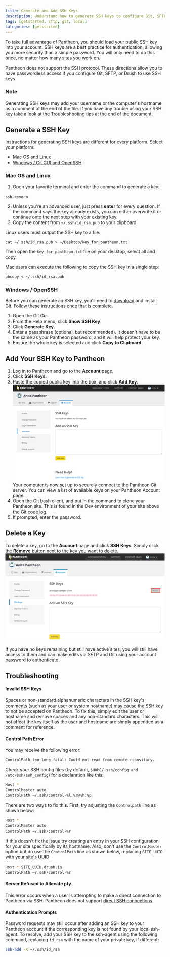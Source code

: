 ```yaml
---
title: Generate and Add SSH Keys
description: Understand how to generate SSH keys to configure Git, SFTP, or Drupal Drush.
tags: [getstarted, sftp, git, local]
categories: [getstarted]
---
```

To take full advantage of Pantheon, you should load your public SSH key into your account. SSH keys are a best practice for authentication, allowing you more security than a simple password. You will only need to do this once, no matter how many sites you work on.

Pantheon does not support the SSH protocol. These directions allow you to have passwordless access if you configure Git, SFTP, or Drush to use SSH keys.

<div class="alert alert-info" role="alert">
<h3 class="info">Note</h3>
<p>
Generating SSH keys may add your username or the computer's hostname as a comment at the end of the file. If you have any trouble using your SSH key take a look at the <a href="#troubleshooting">Troubleshooting</a> tips at the end of the document.
</p>
</div>

## Generate a SSH Key

Instructions for generating SSH keys are different for every platform. Select your platform:

 - [Mac OS and Linux](/docs/ssh-keys#mac-os-and-linux)  
 - [Windows / Git GUI and OpenSSH](/docs/ssh-keys#windows-%2F-openssh)

### Mac OS and Linux

1. Open your favorite terminal and enter the command to generate a key:

 ```nohighlight
 ssh-keygen
 ```
2. Unless you're an advanced user, just press **enter** for every question. If the command says the key already exists, you can either overwrite it or continue onto the next step with your existing key.
3. Copy the content from `~/.ssh/id_rsa.pub` to your clipboard.

 Linux users must output the SSH key to a file:
 ```nohighlight
 cat ~/.ssh/id_rsa.pub > ~/Desktop/key_for_pantheon.txt
 ```

 Then open the `key_for_pantheon.txt` file on your desktop, select all and copy.

 Mac users can execute the following to copy the SSH key in a single step:

 ```nohighlight
 pbcopy < ~/.ssh/id_rsa.pub
 ```

### Windows / OpenSSH

Before you can generate an SSH key, you'll need to [download](http://git-scm.com/downloads) and install Git. Follow these instructions once that is complete.

1. Open the Git Gui.
2. From the Help menu, click **Show SSH Key**. 
3. Click **Generate Key**.
4. Enter a passphrase (optional, but recommended). It doesn't have to be the same as your Pantheon password, and it will help protect your key.
5. Ensure the whole key is selected and click **Copy to Clipboard**.  

## Add Your SSH Key to Pantheon

1. Log in to Pantheon and go to the **Account** page.
2. Click **SSH Keys**.
3. Paste the copied public key into the box, and click **Add Key**.  
![Adding SSH Keys](/source/docs/assets/images/dashboard/add-ssh-key-dashboard.png)
  Your computer is now set up to securely connect to the Pantheon Git server. You can view a list of available keys on your Pantheon Account page.
4. Open the Git bash client, and put in the command to clone your Pantheon site. This is found in the Dev environment of your site above the Git code log.
5. If prompted, enter the password.

## Delete a Key
To delete a key, go to the **Account** page and click **SSH Keys**. Simply click the **Remove** button next to the key you want to delete.
![Delete SSH Key](/source/docs/assets/images/dashboard/remove-ssh-key.png)

If you have no keys remaining but still have active sites, you will still have access to them and can make edits via SFTP and Git using your account password to authenticate.

## Troubleshooting

#### Invalid SSH Keys
Spaces or non-standard alphanumeric characters in the SSH key's comments (such as your user or system hostname) may cause the SSH key to not be accepted on Pantheon. To fix this, simply edit the user or hostname and remove spaces and any non-standard characters. This will not affect the key itself as the user and hostname are simply appended as a comment for reference.

#### Control Path Error

You may receive the following error:
```nohighlight
ControlPath too long fatal: Could not read from remote repository.
```
Check your SSH config files (by default, `$HOME/.ssh/config and /etc/ssh/ssh_config`) for a declaration like this:
```bash
Host *
ControlMaster auto
ControlPath ~/.ssh/control-%l.%r@%h:%p
```

There are two ways to fix this. First, try adjusting the `Controlpath` line as shown below:
```bash
Host *
ControlMaster auto
ControlPath ~/.ssh/control-%r
```

If this doesn't fix the issue try creating an entry in your SSH configuration for your site specifically by its hostname.  Also, don't use the `ControlMaster` option but do use the `ControlPath` line as shown below, replacing `SITE_UUID` with your [site's UUID](/docs/sites/#site-uuid):

```bash
Host *.SITE_UUID.drush.in
ControlPath ~/.ssh/control-%r
```
#### Server Refused to Allocate pty

This error occurs when a user is attempting to make a direct connection to Pantheon via SSH. Pantheon does not support <a href="/docs/faq/#does-pantheon-have-ftp-or-shell-access?" data-proofer-ignore> direct SSH connections</a>.

#### Authentication Prompts

Password requests may still occur after adding an SSH key to your Pantheon account if the corresponding key is not found by your local ssh-agent. To resolve, add your SSH key to the ssh-agent using the following command, replacing `id_rsa` with the name of your private key, if different:

```bash
ssh-add -K ~/.ssh/id_rsa
```
